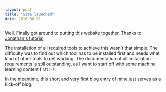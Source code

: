 ```yaml
---
layout: post
title: "Site launched"
date: 2016-08-01
---
```


Well. Finally got around to putting this website together. Thanks to [Jonathan's tutorial](http://jmcglone.com/guides/github-pages/)

The installation of all required tools to achieve this wasn't that simple. The difficulty was to find out which tool has to be installed first and needs what kind of other tools to get working. The documentation of all installation requirements is still outstanding, as I want to start off with some machine learning content first :-)

In the meantime, this short and very first blog entry of mine just serves as a kick-off blog. 
